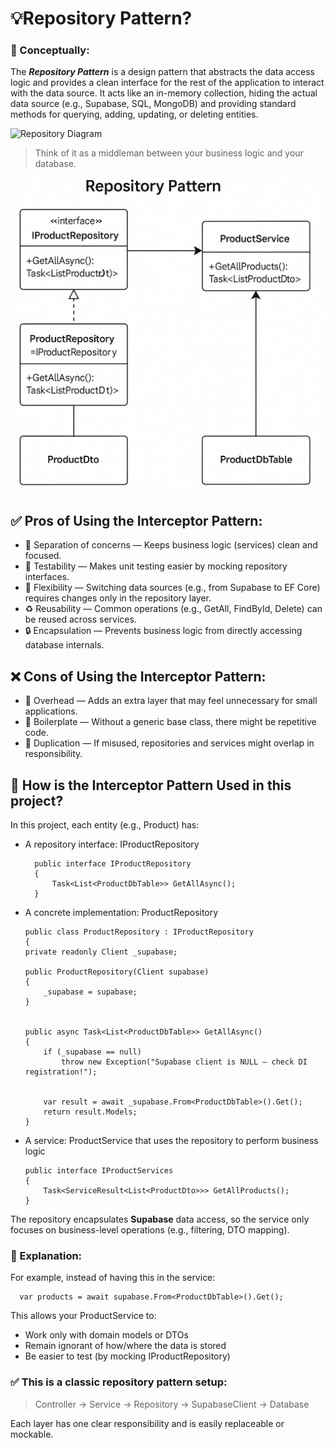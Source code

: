 ﻿# 💡Repository Pattern?

### 🧠 Conceptually:

The ***Repository Pattern*** is a design pattern that abstracts the data access
logic and provides a clean interface for the rest of the application to interact with the data source.
It acts like an in-memory collection, hiding the actual data source
(e.g., Supabase, SQL, MongoDB) and providing standard methods for querying, adding, updating, or deleting entities.

![Repository Diagram](https://asp.net/media/2578149/Windows-Live-Writer_8c4963ba1fa3_CE3B_Repository_pattern_diagram_1df790d3-bdf2-4c11-9098-946ddd9cd884.png)

> Think of it as a middleman between your business logic and your database.

![Repository Diagram](/Docs/Img/8ceaf081-fd99-4854-b6f4-840ba09cd621.png)

## ✅ Pros of Using the Interceptor Pattern:

+ 🔄 Separation of concerns — Keeps business logic (services) clean and focused.
+ 🧪 Testability — Makes unit testing easier by mocking repository interfaces.
+ 🔧 Flexibility — Switching data sources (e.g., from Supabase to EF Core) requires changes only in the repository layer.
+ ♻️ Reusability — Common operations (e.g., GetAll, FindById, Delete) can be reused across services.
+ 🔒 Encapsulation — Prevents business logic from directly accessing database internals.

## ❌ Cons of Using the Interceptor Pattern:

+ 🧱 Overhead — Adds an extra layer that may feel unnecessary for small applications.
+ 🔁 Boilerplate — Without a generic base class, there might be repetitive code.
+ 🔄 Duplication — If misused, repositories and services might overlap in responsibility.

## 🧪 How is the Interceptor Pattern Used in this project?

In this project, each entity (e.g., Product) has:

+ A repository interface: IProductRepository

        public interface IProductRepository
        {
            Task<List<ProductDbTable>> GetAllAsync();
        }

+ A concrete implementation: ProductRepository

      public class ProductRepository : IProductRepository
      {
      private readonly Client _supabase;

      public ProductRepository(Client supabase)
      {
          _supabase = supabase;
      }


      public async Task<List<ProductDbTable>> GetAllAsync()
      {
          if (_supabase == null)
              throw new Exception("Supabase client is NULL – check DI registration!");


          var result = await _supabase.From<ProductDbTable>().Get();
          return result.Models;
      }


+ A service: ProductService that uses the repository to perform business logic

      public interface IProductServices
      {
          Task<ServiceResult<List<ProductDto>>> GetAllProducts();
      }

The repository encapsulates **Supabase** data access, so the service only focuses on business-level operations
(e.g., filtering, DTO mapping).

### 🧩 Explanation:

For example, instead of having this in the service:

      var products = await supabase.From<ProductDbTable>().Get();

This allows your ProductService to:

+ Work only with domain models or DTOs
+ Remain ignorant of how/where the data is stored
+ Be easier to test (by mocking IProductRepository)

### ✅ This is a classic repository pattern setup:

> Controller → Service → Repository → SupabaseClient → Database

Each layer has one clear responsibility and is easily replaceable or mockable.
